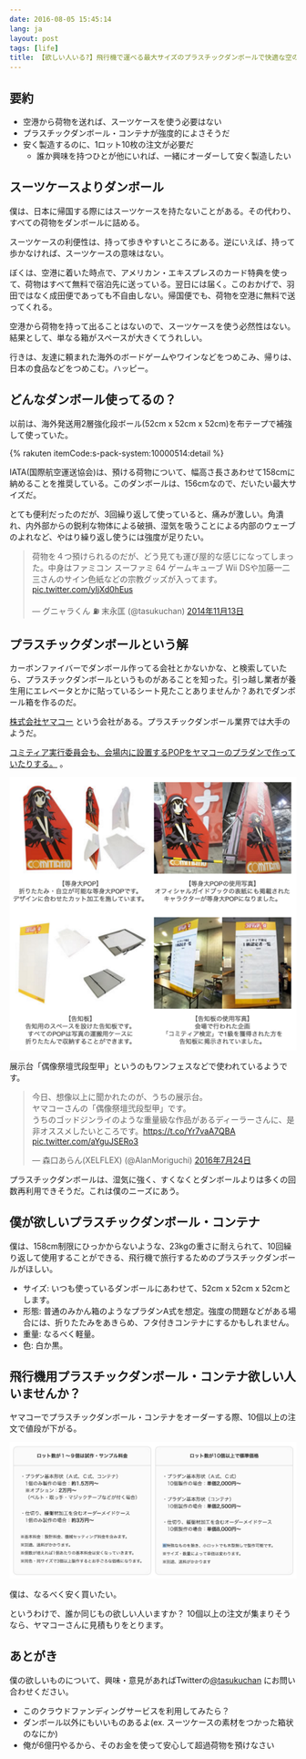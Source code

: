 ```yaml
---
date: 2016-08-05 15:45:14
lang: ja
layout: post
tags: [life]
title: 【欲しい人いる?】飛行機で運べる最大サイズのプラスチックダンボールで快適な空の旅
---
```

## 要約

- 空港から荷物を送れば、スーツケースを使う必要はない
- プラスチックダンボール・コンテナが強度的によさそうだ
- 安く製造するのに、1ロット10枚の注文が必要だ
    - 誰か興味を持つひとが他にいれば、一緒にオーダーして安く製造したい

## スーツケースよりダンボール

僕は、日本に帰国する際にはスーツケースを持たないことがある。その代わり、すべての荷物をダンボールに詰める。

スーツケースの利便性は、持って歩きやすいところにある。逆にいえば、持って歩かなければ、スーツケースの意味はない。

ぼくは、空港に着いた時点で、アメリカン・エキスプレスのカード特典を使って、荷物はすべて無料で宿泊先に送っている。翌日には届く。このおかげで、羽田ではなく成田便であっても不自由しない。帰国便でも、荷物を空港に無料で送ってくれる。

空港から荷物を持って出ることはないので、スーツケースを使う必然性はない。結果として、単なる箱がスペースが大きくてうれしい。

行きは、友達に頼まれた海外のボードゲームやワインなどをつめこみ、帰りは、日本の食品などをつめこむ。ハッピー。

## どんなダンボール使ってるの？

以前は、海外発送用2層強化段ボール(52cm x 52cm x 52cm)を布テープで補強して使っていた。

{% rakuten itemCode:s-pack-system:10000514:detail %}

IATA(国際航空運送協会)は、預ける荷物について、幅高さ長さあわせて158cmに納めることを推奨している。このダンボールは、156cmなので、だいたい最大サイズだ。

とても便利だったのだが、3回繰り返して使っていると、痛みが激しい。角潰れ、内外部からの鋭利な物体による破損、湿気を吸うことによる内部のウェーブのよれなど、やはり繰り返し使うには強度が足りたい。

<blockquote class="twitter-tweet" data-lang="ja"><p lang="ja" dir="ltr">荷物を４つ預けられるのだが、どう見ても運び屋的な感じになってしまった。中身はファミコン スーファミ 64 ゲームキューブ Wii DSや加藤一二三さんのサイン色紙などの宗教グッズが入ってます。 <a href="http://t.co/yIjXd0hEus">pic.twitter.com/yIjXd0hEus</a></p>&mdash; グニャラくん ⛽ 末永匡 (@tasukuchan) <a href="https://twitter.com/tasukuchan/status/532772199065583616">2014年11月13日</a></blockquote>
<script async src="//platform.twitter.com/widgets.js" charset="utf-8"></script>

## プラスチックダンボールという解

カーボンファイバーでダンボール作ってる会社とかないかな、と検索していたら、プラスチックダンボールというものがあることを知った。引っ越し業者が養生用にエレベータとかに貼っているシート見たことありませんか？あれでダンボール箱を作るのだ。

[株式会社ヤマコー](http://www.yamakoh.com/index.html) という会社がある。プラスチックダンボール業界では大手のようだ。

[コミティア実行委員会も、会場内に設置するPOPをヤマコーのプラダンで作っていたりする。](http://www.yamakoh.com/event/comitia_01.html) 。

![ヤマコーコミティア事例](/assets/images/entry/2016-08-05/yamako-comitia.png)

展示台「偶像祭壇弐段型甲」というのもワンフェスなどで使われているようです。

<blockquote class="twitter-tweet" data-lang="ja"><p lang="ja" dir="ltr">今日、想像以上に聞かれたのが、うちの展示台。<br>ヤマコーさんの「偶像祭壇弐段型甲」です。<br>うちのゴッドジンライのような重量級な作品があるディーラーさんに、是非オススメしたいところです。<a href="https://t.co/Yr7vaA7QBA">https://t.co/Yr7vaA7QBA</a> <a href="https://t.co/aYguJSERo3">pic.twitter.com/aYguJSERo3</a></p>&mdash; 森口あらん(XELFLEX) (@AlanMoriguchi) <a href="https://twitter.com/AlanMoriguchi/status/757171039877013504">2016年7月24日</a></blockquote>
<script async src="//platform.twitter.com/widgets.js" charset="utf-8"></script>

プラスチックダンボールは、湿気に強く、すくなくとダンボールよりは多くの回数再利用できそうだ。これは僕のニーズにあう。　

## 僕が欲しいプラスチックダンボール・コンテナ

僕は、158cm制限にひっかからないような、23kgの重さに耐えられて、10回繰り返して使用することができる、飛行機で旅行するためのプラスチックダンボールがほしい。

- サイズ: いつも使っているダンボールにあわせて、52cm x 52cm x 52cmとします。
- 形態: 普通のみかん箱のようなプラダンA式を想定。強度の問題などがある場合には、折りたたみをあきらめ、フタ付きコンテナにするかもしれません。
- 重量: なるべく軽量。
- 色: 白か黒。

## 飛行機用プラスチックダンボール・コンテナ欲しい人いませんか？

ヤマコーでプラスチックダンボール・コンテナをオーダーする際、10個以上の注文で値段が下がる。

![ヤマコー個数別単価](/assets/images/entry/2016-08-05/yamako-lot.png)

僕は、なるべく安く買いたい。

というわけで、誰か同じもの欲しい人いますか？ 10個以上の注文が集まりそうなら、ヤマコーさんに見積もりをとります。

## あとがき

僕の欲しいものについて、興味・意見があればTwitterの[@tasukuchan](https:///twitter.com/tasukuchan/) にお問い合わせください。

- このクラウドファンディングサービスを利用してみたら？
- ダンボール以外にもいいものあるよ(ex. スーツケースの素材をつかった箱状のなにか)
- 俺が6億円やるから、そのお金を使って安心して超過荷物を預けなさい
